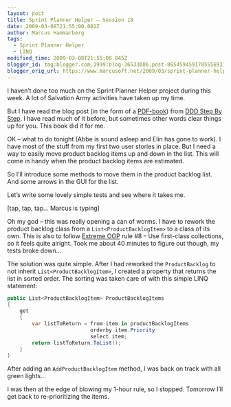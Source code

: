 ```yaml
---
layout: post
title: Sprint Planner Helper – Session 18
date: 2009-03-08T21:55:00.001Z
author: Marcus Hammarberg
tags:
  - Sprint Planner Helper
  - LINQ
modified_time: 2009-03-08T21:55:08.845Z
blogger_id: tag:blogger.com,1999:blog-36533086.post-8654594591785556931
blogger_orig_url: https://www.marcusoft.net/2009/03/sprint-planner-helper-session-18.html
---
```


I haven’t done too much on the Sprint Planner Helper project during this week. A lot of Salvation Army activities have taken up my time.

But I have read the blog post (in the form of a [PDF-book](http://dddstepbystep.com/r.ashx?2)) from [DDD Step By Step](http://dddstepbystep.com). I have read much of it before, but sometimes other words clear things up for you. This book did it for me.

OK – what to do tonight (Abbe is sound asleep and Elin has gone to work). I have most of the stuff from my first two user stories in place. But I need a way to easily move product backlog items up and down in the list. This will come in handy when the product backlog items are estimated.

So I’ll introduce some methods to move them in the product backlog list. And some arrows in the GUI for the list.

Let’s write some lovely simple tests and see where it takes me.

\[tap, tap, tap… Marcus is typing\]

Oh my god – this was really opening a can of worms. I have to rework the product backlog class from a `List<ProductBacklogItem>` to a class of its own. This is also to follow [Extreme OOP](http://milano-xpug.pbwiki.com/f/10080616-extreme-oop.pdf) rule #8 – Use first-class collections, so it feels quite alright. Took me about 40 minutes to figure out though, my tests broke down…

The solution was quite simple. After I had reworked the `ProductBacklog` to not inherit `List<ProductBacklogItem>`, I created a property that returns the list in sorted order. The sorting was taken care of with this simple LINQ statement:

```csharp
public List<ProductBacklogItem> ProductBacklogItems
{
    get
    {
        var listToReturn = from item in productBacklogItems
                           orderby item.Priority
                           select item;
        return listToReturn.ToList();
    }
}
```

After adding an `AddProductBacklogItem` method, I was back on track with all green lights…

I was then at the edge of blowing my 1-hour rule, so I stopped. Tomorrow I’ll get back to re-prioritizing the items.
